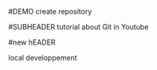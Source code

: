 #DEMO
create repository 

#SUBHEADER 
tutorial about Git in Youtube 


#new hEADER

local developpement 


